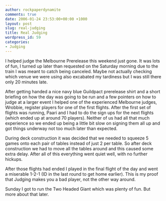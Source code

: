 ```yaml
---
author: rockpaperdynamite
comments: true
date: 2006-01-24 23:53:00+00:00 +1000
layout: post
slug: real-judging
title: Real Judging
wordpress_id: 59
categories:
- Judging
---
```


I helped judge the Melbourne Prerelease this weekend just gone. It was lots of fun, I turned up later than requested on the Saturday morning due to the train I was meant to catch being canceled. Maybe not actually checking which venue we were using also excabated my tardiness but I was still there only 20 minutes late.

After getting handed a nice navy blue Guildpact prerelease shirt and a short briefing on how the day was going to be run and a few pointers on how to judge at a larger event I helped one of the experienced Melbourne judges, Wrobbie, register players for one of the first flights. After the first set of flights was running, Paari and I had to do the sign ups for the next flights (which ended up at around 70 players). Neither of us had all that much experience so we ended up being a little bit slow on signing them all up and got things underway not too much later than expected.

During deck construction it was decided that we needed to squeeze 5 games onto each pair of tables instead of just 2 per table. So after deck construction we had to move all the tables around and this caused some extra delay. After all of this everything went quiet well, with no further hickups.

After those flights had ended I played in the final flight of the day and went a miserable 1-2-1 (ID in the last round to get home earlier). This is my proof that Judging makes you a bad player, not the other way around.

Sunday I got to run the Two Headed Giant which was plenty of fun. But more about that later.
